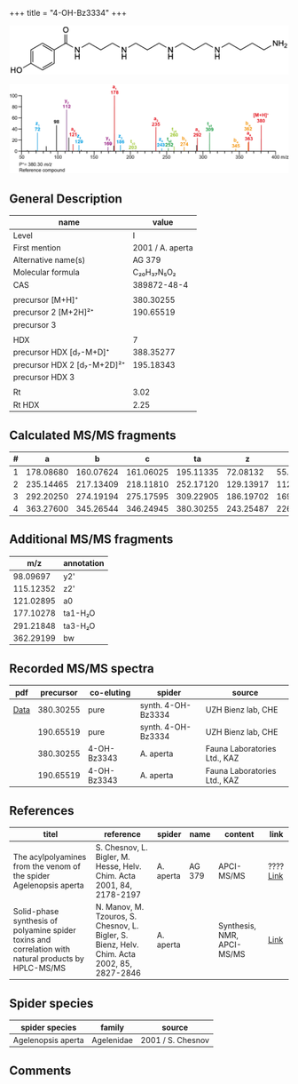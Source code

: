 +++
title = "4-OH-Bz3334"
+++

![](/img/4-OH-Bz3334.png)

![](/img_MSMS/380_4-OH-Bz3334.png)

## General Description

| name                        | value            |
|-----------------------------|------------------|
| Level                       | I                |
| First mention               | 2001 / A. aperta |
| Alternative name(s)         | AG 379           |
| Molecular formula           | C₂₀H₃₇N₅O₂       |
| CAS                         | 389872-48-4      |
|                             |                  |
| precursor   [M+H]⁺          | 380.30255        |
| precursor 2 [M+2H]²⁺        | 190.65519        |
| precursor 3                 |                  |
|                             |                  |
| HDX                         | 7                |
| precursor HDX   [d₇-M+D]⁺   | 388.35277        |
| precursor HDX 2 [d₇-M+2D]²⁺ | 195.18343        |
| precursor HDX 3             |                  |
|                             |                  |
| Rt                          | 3.02             |
| Rt HDX                      | 2.25             |

## Calculated MS/MS fragments

| # | a         | b         | c         | ta        | z         | y         | tz        |
|---|-----------|-----------|-----------|-----------|-----------|-----------|-----------|
| 1 | 178.08680 | 160.07624 | 161.06025 | 195.11335 | 72.08132  | 55.05477  | 89.10787  |
| 2 | 235.14465 | 217.13409 | 218.11810 | 252.17120 | 129.13917 | 112.11262 | 146.16572 |
| 3 | 292.20250 | 274.19194 | 275.17595 | 309.22905 | 186.19702 | 169.17047 | 203.33457 |
| 4 | 363.27600 | 345.26544 | 346.24945 | 380.30255 | 243.25487 | 226.22832 | 260.28142 |

## Additional MS/MS fragments

| m/z       | annotation |
|-----------|------------|
| 98.09697  | y2'        |
| 115.12352 | z2'        |
| 121.02895 | a0         |
| 177.10278 | ta1-H₂O    |
| 291.21848 | ta3-H₂O    |
| 362.29199 | bw         |

## Recorded MS/MS spectra

| pdf                                   | precursor | co-eluting  | spider             | source                       |
|---------------------------------------|-----------|-------------|--------------------|------------------------------|
| [Data](/pdf/380_4-OH-Bz3334_3-02.pdf) | 380.30255 | pure        | synth. 4-OH-Bz3334 | UZH Bienz lab, CHE           |
|                                       | 190.65519 | pure        | synth. 4-OH-Bz3334 | UZH Bienz lab, CHE           |
|                                       | 380.30255 | 4-OH-Bz3343 | A. aperta          | Fauna Laboratories Ltd., KAZ |
|                                       | 190.65519 | 4-OH-Bz3343 | A. aperta          | Fauna Laboratories Ltd., KAZ |

## References

| titel                                                                                                | reference                                                                                   | spider    | name   | content               | link                                              |
|------------------------------------------------------------------------------------------------------|---------------------------------------------------------------------------------------------|-----------|--------|-----------------------|---------------------------------------------------|
| The acylpolyamines from the venom of the spider Agelenopsis aperta                                   | S. Chesnov, L. Bigler, M. Hesse, Helv. Chim. Acta 2001, 84, 2178-2197                       | A. aperta | AG 379 | APCI-MS/MS            | ???? [Link](XXX)                                       |
| Solid-phase synthesis of polyamine spider toxins and correlation with natural products by HPLC-MS/MS | N. Manov, M. Tzouros, S. Chesnov, L. Bigler, S. Bienz, Helv. Chim. Acta 2002, 85, 2827-2846 | A. aperta |        | Synthesis, NMR, APCI-MS/MS | [Link](https://doi.org/10.1016/j.tet.2003.12.066) |

## Spider species

| spider species     | family     | source            |
|--------------------|------------|-------------------|
| Agelenopsis aperta | Agelenidae | 2001 / S. Chesnov |

## Comments